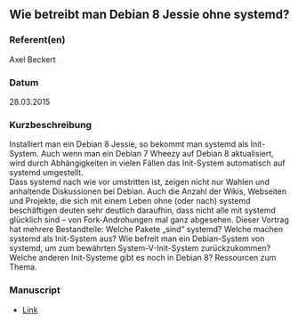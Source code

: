 
 
## Wie betreibt man Debian 8 Jessie ohne systemd?


### Referent(en)
 Axel Beckert

### Datum
 28.03.2015

### Kurzbeschreibung
Installiert man ein Debian 8 Jessie, so bekommt man systemd als
Init-System. Auch wenn man ein Debian 7 Wheezy auf Debian 8 aktualisiert, wird
durch Abhängigkeiten in vielen Fällen das Init-System automatisch auf systemd
umgestellt.      
Dass systemd nach wie vor umstritten ist, zeigen nicht nur
Wahlen und anhaltende Diskussionen bei Debian. Auch die Anzahl der
Wikis, Webseiten und Projekte, die sich mit einem Leben ohne (oder
nach) systemd beschäftigen deuten sehr deutlich daraufhin, dass
nicht alle mit systemd glücklich sind &#8211; von Fork-Androhungen mal ganz
abgesehen.
Dieser Vortrag hat mehrere Bestandteile:
Welche Pakete &#8222;sind&#8220; systemd? Welche machen systemd als
Init-System aus? Wie befreit man ein Debian-System von systemd, um zum bewährten
System-V-Init-System zurückzukommen? Welche anderen Init-Systeme gibt es noch
in Debian 8? Ressourcen zum Thema.

### Manuscript
* [Link](http://noone.org/talks/debian-ohne-systemd/debian-ohne-systemd-lita.html)




  
  

